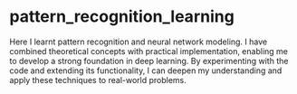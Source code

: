 # pattern_recognition_learning
Here I learnt pattern recognition and neural network modeling. I have combined theoretical concepts with practical implementation, enabling me to develop a strong foundation in deep learning. By experimenting with the code and extending its functionality, I can deepen my understanding and apply these techniques to real-world problems.
